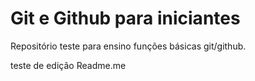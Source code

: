 # Git e Github para iniciantes

Repositório teste para ensino funções básicas git/github.

teste de edição Readme.me
